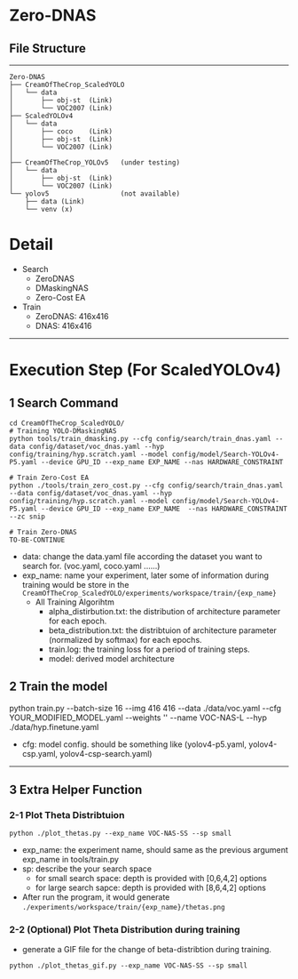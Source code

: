 # Zero-DNAS

## File Structure
----
```
Zero-DNAS
├── CreamOfTheCrop_ScaledYOLO
│   └── data
│       ├── obj-st  (Link)
│       └── VOC2007 (Link) 
├── ScaledYOLOv4
│   └── data
│       ├── coco    (Link)
│       ├── obj-st  (Link)
│       └── VOC2007 (Link) 
│
├── CreamOfTheCrop_YOLOv5   (under testing)
│   └── data
│       ├── obj-st  (Link)
│       └── VOC2007 (Link) 
└── yolov5                  (not available)
    ├── data (Link)
    └── venv (x)
```
# Detail
- Search
    - ZeroDNAS
    - DMaskingNAS
    - Zero-Cost EA
- Train
    - ZeroDNAS: 416x416
    - DNAS: 416x416
----
# Execution Step (For ScaledYOLOv4)
## 1 Search Command

```
cd CreamOfTheCrop_ScaledYOLO/
# Training YOLO-DMaskingNAS
python tools/train_dmasking.py --cfg config/search/train_dnas.yaml --data config/dataset/voc_dnas.yaml --hyp config/training/hyp.scratch.yaml --model config/model/Search-YOLOv4-P5.yaml --device GPU_ID --exp_name EXP_NAME --nas HARDWARE_CONSTRAINT

# Train Zero-Cost EA
python ./tools/train_zero_cost.py --cfg config/search/train_dnas.yaml --data config/dataset/voc_dnas.yaml --hyp config/training/hyp.scratch.yaml --model config/model/Search-YOLOv4-P5.yaml --device GPU_ID --exp_name EXP_NAME  --nas HARDWARE_CONSTRAINT --zc snip

# Train Zero-DNAS
TO-BE-CONTINUE

```

- data: change the data.yaml file according the dataset you want to search for. (voc.yaml, coco.yaml ......)
- exp_name: name your experiment, later some of information during training would be store in the `CreamOfTheCrop_ScaledYOLO/experiments/workspace/train/{exp_name}`
    - All Training Algorihtm
        - alpha_distirbution.txt: the distribution of architecture parameter for each epoch.
        - beta_distribution.txt: the distribtuion of architecture parameter (normalized by softmax) for each epochs.
        - train.log: the training loss for a period of training steps.
        - model: derived model architecture


## 2 Train the model
python train.py --batch-size 16 --img 416 416 --data ./data/voc.yaml --cfg YOUR_MODIFIED_MODEL.yaml --weights '' --name VOC-NAS-L --hyp ./data/hyp.finetune.yaml

- cfg: model config. should be something like (yolov4-p5.yaml, yolov4-csp.yaml, yolov4-csp-search.yaml)

----


## 3 Extra Helper Function
### 2-1 Plot Theta Distribtuion
```
python ./plot_thetas.py --exp_name VOC-NAS-SS --sp small
```
- exp_name: the experiment name, should same as the previous argument exp_name in tools/train.py 
- sp: describe the your search space
    - for small search space: depth is provided with [0,6,4,2] options
    - for large search sapce: depth is provided with [8,6,4,2] options
- After run the program, it would generate ```./experiments/workspace/train/{exp_name}/thetas.png```

### 2-2 (Optional) Plot Theta Distribution during training
- generate a GIF file for the change of beta-distribtion during training.
```
python ./plot_thetas_gif.py --exp_name VOC-NAS-SS --sp small
```